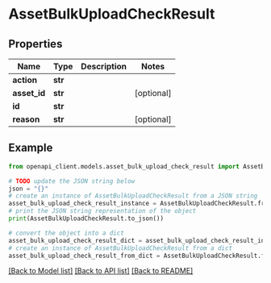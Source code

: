 # AssetBulkUploadCheckResult


## Properties

Name | Type | Description | Notes
------------ | ------------- | ------------- | -------------
**action** | **str** |  | 
**asset_id** | **str** |  | [optional] 
**id** | **str** |  | 
**reason** | **str** |  | [optional] 

## Example

```python
from openapi_client.models.asset_bulk_upload_check_result import AssetBulkUploadCheckResult

# TODO update the JSON string below
json = "{}"
# create an instance of AssetBulkUploadCheckResult from a JSON string
asset_bulk_upload_check_result_instance = AssetBulkUploadCheckResult.from_json(json)
# print the JSON string representation of the object
print(AssetBulkUploadCheckResult.to_json())

# convert the object into a dict
asset_bulk_upload_check_result_dict = asset_bulk_upload_check_result_instance.to_dict()
# create an instance of AssetBulkUploadCheckResult from a dict
asset_bulk_upload_check_result_from_dict = AssetBulkUploadCheckResult.from_dict(asset_bulk_upload_check_result_dict)
```
[[Back to Model list]](../README.md#documentation-for-models) [[Back to API list]](../README.md#documentation-for-api-endpoints) [[Back to README]](../README.md)


